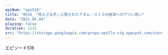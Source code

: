 ```yaml
---
epiNum: "epi516"
title: "0516_「見えざる手」に隠されたアダム・スミスの経済へのアツい思い"
date: "2021.05.04"
playing: false
duration: 1115
src: "https://storage.googleapis.com/propo-apollo-stg.appspot.com/users/Jvmy7pwgJmbUYw0vWjNPklIQwO22/channels/FEPdlmxIDrgN6wYk0EK0/20210424_105226_180_radiohistory_ep0516_「見えざる手」に隠されたアダム・スミスの経済へのアツい思い.mp3"
---
```


エピソード516
